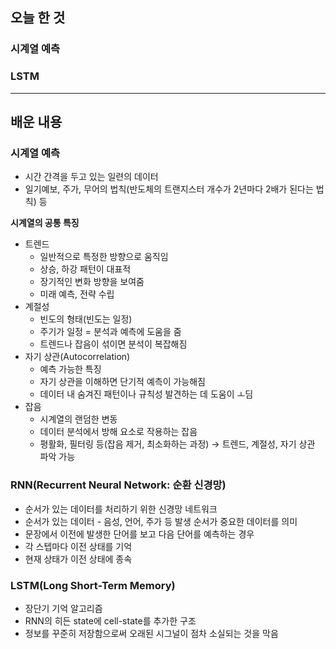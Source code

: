## 오늘 한 것

### 시계열 예측

### LSTM

***

## 배운 내용

### 시계열 예측

- 시간 간격을 두고 있는 일련의 데이터
- 일기예보, 주가, 무어의 법칙(반도체의 트랜지스터 개수가 2년마다 2배가 된다는 법칙) 등

**시계열의 공통 특징**

- 트렌드
    - 일반적으로 특정한 방향으로 움직임
    - 상승, 하강 패턴이 대표적
    - 장기적인 변화 방향을 보여줌
    - 미래 예측, 전략 수립
- 계절성
    - 빈도의 형태(빈도는 일정)
    - 주기가 일정 = 분석과 예측에 도움을 줌
    - 트렌드나 잡음이 섞이면 분석이 복잡해짐
- 자기 상관(Autocorrelation)
    - 예측 가능한 특징
    - 자기 상관을 이해하면 단기적 예측이 가능해짐
    - 데이터 내 숨겨진 패턴이나 규칙성 발견하는 데 도움이 ㅗ딤
- 잡음
    - 시계열의 랜덤한 변동
    - 데이터 분석에서 방해 요소로 작용하는 잡음
    - 평활화, 필터링 등(잡음 제거, 최소화하는 과정) → 트렌드, 계절성, 자기 상관 파악 가능

### RNN(Recurrent Neural Network: 순환 신경망)

- 순서가 있는 데이터를 처리하기 위한 신경망 네트워크
- 순서가 있는 데이터 - 음성, 언어, 주가 등 발생 순서가 중요한 데이터를 의미
- 문장에서 이전에 발생한 단어를 보고 다음 단어를 예측하는 경우
- 각 스텝마다 이전 상태를 기억
- 현재 상태가 이전 상태에 종속

### LSTM(Long Short-Term Memory)

- 장단기 기억 알고리즘
- RNN의 히든 state에 cell-state를 추가한 구조
- 정보를 꾸준히 저장함으로써 오래된 시그널이 점차 소실되는 것을 막음

